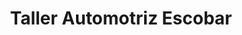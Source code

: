 ---
title: "Taller Automotriz Escobar"
url: /san-miguel/taller-automotriz-escobar/
shop: reparación de automóviles
---
